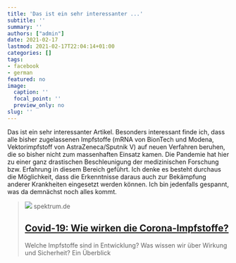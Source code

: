```yaml
---
title: 'Das ist ein sehr interessanter ...'
subtitle: ''
summary: ''
authors: ["admin"]
date: 2021-02-17
lastmod: 2021-02-17T22:04:14+01:00
categories: []
tags:
- facebook
- german
featured: no
image:
  caption: ''
  focal_point: ''
  preview_only: no
slug: ''
---
```

Das ist ein sehr interessanter Artikel. Besonders interessant finde ich, dass alle bisher zugelassenen Impfstoffe (mRNA von BionTech und Modena, Vektorimpfstoff von AstraZeneca/Sputnik V) auf neuen Verfahren beruhen, die so bisher nicht zum massenhaften Einsatz kamen. Die Pandemie hat hier zu einer ganz drastischen Beschleunigung der medizinischen Forschung bzw. Erfahrung in diesem Bereich geführt. Ich denke es besteht durchaus die Möglichkeit, dass die Erkenntnisse daraus auch zur Bekämpfung anderer Krankheiten eingesetzt werden können. Ich bin jedenfalls gespannt, was da demnächst noch alles kommt.
> [![](https://static.spektrum.de/fm/912/iStock-1219398943.jpg?f=1920x1080)](https://www.spektrum.de/news/die-wichtigsten-antworten-ueber-corona-impfstoffe/1806929)
> spektrum.de
> ## [Covid-19: Wie wirken die Corona-Impfstoffe?](https://www.spektrum.de/news/die-wichtigsten-antworten-ueber-corona-impfstoffe/1806929)
>
>Welche Impfstoffe sind in Entwicklung? Was wissen wir über Wirkung und Sicherheit? Ein Überblick


